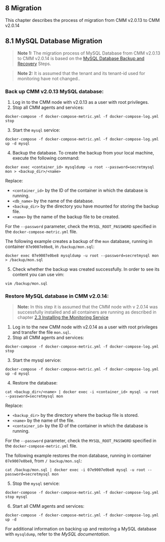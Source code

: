 ## 8 Migration

This chapter describes the process of migration from CMM v2.0.13 to CMM v2.0.14

## 8.1 MySQL Database Migration

> **Note 1:** The migration process of MySQL Database from CMM v2.0.13 to CMM v2.0.14 is based on the
  [MySQL Database Backup and Recovery](./4-operation-and-maintenance.md#mysql-database)
  Steps.

> **Note 2:** It is assumed that the tenant and its tenant-id used for monitoring have not changed..

### Back up CMM v2.0.13 MySQL database:

1. Log in to the CMM node with v2.0.13 as a user with root privileges.
2. Stop all CMM agents and services:
```
docker-compose -f docker-compose-metric.yml -f docker-compose-log.yml stop
```

3. Start the `mysql` service:
```
docker-compose -f docker-compose-metric.yml -f docker-compose-log.yml up -d mysql
```

4. Backup the database. To create the backup from your local machine, execute the following
   command:
```
docker exec <container_id> mysqldump -u root --password=secretmysql mon > <backup_dir>/<name>
```

Replace:
- `<container_id>` by the ID of the container in which the database is running.
- `<db_name>` by the name of the database.
- `<backup_dir>` by the directory you have mounted for storing the backup file.
- `<name>` by the name of the backup file to be created.

For the `--password` parameter, check the `MYSQL_ROOT_PASSWORD` specified in the
`docker-compose-metric.yml` file.

The following example creates a backup of the `mon` database, running in container
`07e9007e0be8`, in `/backup/mon.sql`:
```
docker exec 07e9007e0be8 mysqldump -u root --password=secretmysql mon > /backup/mon.sql
```

5. Check whether the backup was created successfully. In order to see its content you can
   use vim:
```
vim /backup/mon.sql
```

### Restore MySQL database in CMM v2.0.14:

> **Note:** In this step it is assumed that the CMM node with v 2.0.14 was successfully installed and
  all containers are running as described in chapter
  [2.3 Installing the Monitoring Service](./2-installation.md#23-installing-the-monitoring-service)

1. Log in to the new CMM node with v2.0.14 as a user with root privileges and
   transfer the file `mon.sql`.
2. Stop all CMM agents and services:
```
docker-compose -f docker-compose-metric.yml -f docker-compose-log.yml stop
```

3. Start the mysql service:
```
docker-compose -f docker-compose-metric.yml -f docker-compose-log.yml up -d mysql
```

4. Restore the database:

```
cat <backup_dir>/<name> | docker exec -i <container_id> mysql -u root --password=secretmysql mon
```

Replace:
- `<backup_dir>` by the directory where the backup file is stored.
- `<name>` by the name of the file.
- `<container_id>` by the ID of the container in which the database is running.

For the `--password` parameter, check the `MYSQL_ROOT_PASSWORD` specified in the
`docker-compose-metric.yml` file.

The following example restores the mon database, running in container `07e9007e0be8`, from `/
backup/mon.sql`:

```
cat /backup/mon.sql | docker exec -i 07e9007e0be8 mysql -u root --password=secretmysql mon
```

5. Stop the `mysql` service:

```
docker-compose -f docker-compose-metric.yml -f docker-compose-log.yml stop mysql
```

6. Start all CMM agents and services:

```
docker-compose -f docker-compose-metric.yml -f docker-compose-log.yml up -d
```

For additional information on backing up and restoring a MySQL database with `mysqldump`, refer
to the *MySQL documentation*.
